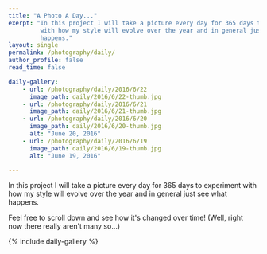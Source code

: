 ```yaml
---
title: "A Photo A Day..."
exerpt: "In this project I will take a picture every day for 365 days to experiment
         with how my style will evolve over the year and in general just see what
         happens."
layout: single
permalink: /photography/daily/
author_profile: false
read_time: false

daily-gallery:
    - url: /photography/daily/2016/6/22
      image_path: daily/2016/6/22-thumb.jpg
    - url: /photography/daily/2016/6/21
      image_path: daily/2016/6/21-thumb.jpg
    - url: /photography/daily/2016/6/20
      image_path: daily/2016/6/20-thumb.jpg
      alt: "June 20, 2016"
    - url: /photography/daily/2016/6/19
      image_path: daily/2016/6/19-thumb.jpg
      alt: "June 19, 2016"

---
```

<!--
To add to the gallery use the following format:
    - url: /photography/daily/:year/:month/:day
      image_path: daily/:year/:month/:day-thumb.jpg
      alt: ":month :day, :year"
Be sure to put this at the top of the list. Also be sure to update
_data/navigation.yml.
-->
In this project I will take a picture every day for 365 days to experiment with how my style will evolve over the year and in general just see what happens.

Feel free to scroll down and see how it's changed over time! (Well, right now there really aren't many so...)

{% include daily-gallery %}